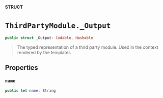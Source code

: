 **STRUCT**

# `ThirdPartyModule._Output`

```swift
public struct _Output: Codable, Hashable
```

> The typed representation of a third party module. Used in the context rendered by the templates

## Properties
### `name`

```swift
public let name: String
```
